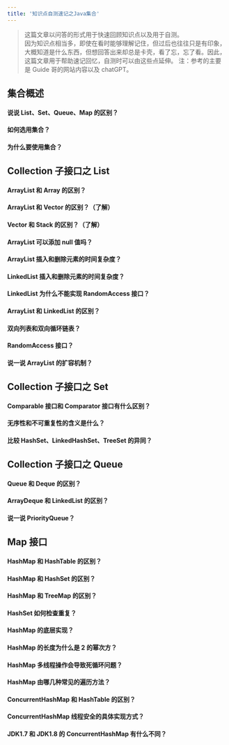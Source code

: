 ```yaml
---
title: '知识点自测速记之Java集合'
---
```


> 这篇文章以问答的形式用于快速回顾知识点以及用于自测。  
> 因为知识点相当多，即使在看时能够理解记住，但过后也往往只是有印象，大概知道是什么东西，但想回答出来却总是卡壳，看了忘，忘了看。因此，这篇文章用于帮助速记回忆，自测时可以由这些点延伸。 
> 注：参考的主要是 Guide 哥的网站内容以及 chatGPT。


## 集合概述

#### 说说 List、Set、Queue、Map 的区别？

#### 如何选用集合？

#### 为什么要使用集合？



## Collection 子接口之 List

#### ArrayList 和 Array 的区别？

#### ArrayList 和 Vector 的区别？（了解）

#### Vector 和 Stack 的区别？（了解）

#### ArrayList 可以添加 null 值吗？

#### ArrayList 插入和删除元素的时间复杂度？

#### LinkedList 插入和删除元素的时间复杂度？

#### LinkedList 为什么不能实现 RandomAccess 接口？

#### ArrayList 和 LinkedList 的区别？

#### 双向列表和双向循环链表？

#### RandomAccess 接口？

#### 说一说 ArrayList 的扩容机制？



## Collection 子接口之 Set

#### Comparable 接口和 Comparator 接口有什么区别？

#### 无序性和不可重复性的含义是什么？

#### 比较 HashSet、LinkedHashSet、TreeSet 的异同？



## Collection 子接口之 Queue

#### Queue 和 Deque 的区别？

#### ArrayDeque 和 LinkedList 的区别？

#### 说一说 PriorityQueue？



## Map 接口

#### HashMap 和 HashTable 的区别？

#### HashMap 和 HashSet 的区别？

#### HashMap 和 TreeMap 的区别？

#### HashSet 如何检查重复？

#### HashMap 的底层实现？

#### HashMap 的长度为什么是 2 的幂次方？

#### HashMap 多线程操作会导致死循环问题？

#### HashMap 由哪几种常见的遍历方法？

#### ConcurrentHashMap 和 HashTable 的区别？

#### ConcurrentHashMap 线程安全的具体实现方式？

#### JDK1.7 和 JDK1.8 的 ConcurrentHashMap 有什么不同？

